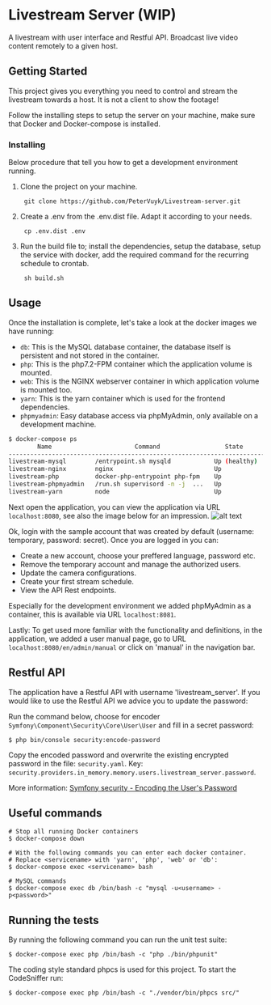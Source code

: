 # Livestream Server (WIP)

A livestream with user interface and Restful API. Broadcast live video content remotely to a given host.

## Getting Started

This project gives you everything you need to control and stream the livestream towards a host. It is not a client to show the footage!

Follow the installing steps to setup the server on your machine, make sure that Docker and Docker-compose is installed.

### Installing

Below procedure that tell you how to get a development environment running.

1. Clone the project on your machine.

        git clone https://github.com/PeterVuyk/Livestream-server.git

2. Create a .env from the .env.dist file. Adapt it according to your needs.

        cp .env.dist .env

3. Run the build file to; install the dependencies, setup the database, setup the service with docker, add the required command for the recurring schedule to crontab.

        sh build.sh

## Usage

Once the installation is complete, let's take a look at the docker images we have running:

- `db`: This is the MySQL database container, the database itself is persistent and not stored in the container.
- `php`: This is the php7.2-FPM container which the application volume is mounted.
- `web`: This is the NGINX webserver container in which application volume is mounted too.
- `yarn`: This is the yarn container which is used for the frontend dependencies.
- `phpmyadmin`: Easy database access via phpMyAdmin, only available on a development machine.

```bash
$ docker-compose ps
        Name                       Command                  State                     Ports              
---------------------------------------------------------------------------------------------------------
livestream-mysql        /entrypoint.sh mysqld            Up (healthy)   0.0.0.0:3306->3306/tcp, 33060/tcp
livestream-nginx        nginx                            Up             443/tcp, 0.0.0.0:8080->80/tcp    
livestream-php          docker-php-entrypoint php-fpm    Up             0.0.0.0:9000->9000/tcp           
livestream-phpmyadmin   /run.sh supervisord -n -j  ...   Up             0.0.0.0:8081->80/tcp, 9000/tcp   
livestream-yarn         node                             Up                                              
```

Next open the application, you can view the application via URL `localhost:8080`, see also the image below for an impression.
![alt text](https://github.com/PeterVuyk/Livestream-server/blob/master/assets/images/example.png)

Ok, login with the sample account that was created by default (username: temporary, password: secret). Once you are logged in you can:

- Create a new account, choose your preffered language, password etc.
- Remove the temporary account and manage the authorized users.
- Update the camera configurations.
- Create your first stream schedule.
- View the API Rest endpoints.

Especially for the development environment we added phpMyAdmin as a container, this is available via URL `localhost:8081`.

Lastly: To get used more familiar with the functionality and definitions, in the application, we added a user manual page, go to URL `localhost:8080/en/admin/manual` or click on 'manual' in the navigation bar. 

## Restful API

The application have a Restful API with username 'livestream_server'. If you would like to use the Restful API we advice you to update the password:

Run the command below, choose for encoder `Symfony\Component\Security\Core\User\User` and fill in a secret password:

    $ php bin/console security:encode-password

Copy the encoded password and overwrite the existing encrypted password in the file: `security.yaml`. Key: `security.providers.in_memory.memory.users.livestream_server.password`.

More information: [Symfony security - Encoding the User's Password](https://symfony.com/doc/4.0/security.html#b-configuring-how-users-are-loaded)

## Useful commands

    # Stop all running Docker containers
    $ docker-compose down
    
    # With the following commands you can enter each docker container.
    # Replace <servicename> with 'yarn', 'php', 'web' or 'db':
    $ docker-compose exec <servicename> bash
    
    # MySQL commands
    $ docker-compose exec db /bin/bash -c "mysql -u<username> -p<password>"

## Running the tests

By running the following command you can run the unit test suite:

    $ docker-compose exec php /bin/bash -c "php ./bin/phpunit"

The coding style standard phpcs is used for this project. To start the CodeSniffer run:

    $ docker-compose exec php /bin/bash -c "./vendor/bin/phpcs src/"

